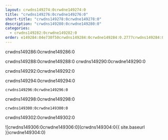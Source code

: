 ```yaml
---
layout: crwdns149274:0crwdne149274:0
title: "crwdns149276:0crwdne149276:0"
short-title: "crwdns149278:0crwdne149278:0"
description: "crwdns149280:0crwdne149280:0"
categories:
  - crwdns149282:0crwdne149282:0
order: e149284:04e730f50crwdns149284:0crwdne149284:0.2777crwdns149284:0crwdne149284:06crwdns149284:0crwdne149284:04crwdns149284:0crwdne149284:0
---
```

crwdns149286:0crwdne149286:0

crwdns149288:0crwdne149288:0 crwdns149290:0crwdne149290:0

crwdns149292:0crwdne149292:0

crwdns149294:0crwdne149294:0

`crwdns149296:0crwdne149296:0`

crwdns149298:0crwdne149298:0

`crwdns149300:0crwdne149300:0`

crwdns149302:0crwdne149302:0

![crwdns149306:0crwdne149306:0](crwdns149304:0{{ site.baseurl }}crwdne149304:0)